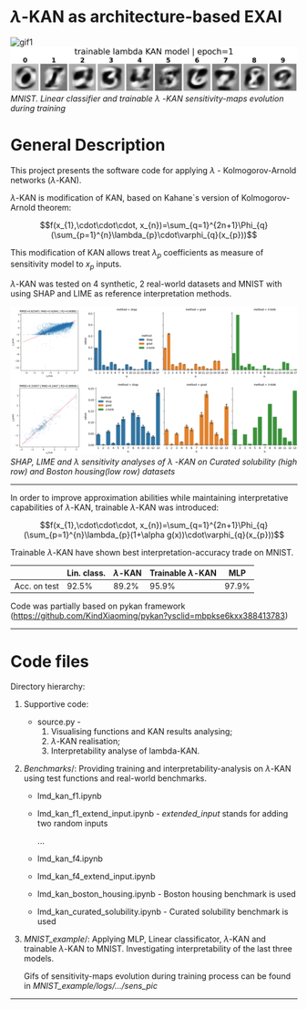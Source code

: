 # $\lambda$-KAN as architecture-based EXAI

![gif1](mnist_example/logs/MnistLR/lightning_logs/version_0/sens_pic/MnistLR.gif)
![gif2](mnist_example/logs/Mnist_tlmdSplineKAN/lightning_logs/version_0/sens_pic/tlmdSplineKAN.gif)
_MNIST. Linear classifier and trainable_ $\lambda$ _-KAN sensitivity-maps evolution during training_

# General Description
This project presents the software code for applying $\lambda$ - Kolmogorov-Arnold networks ($\lambda$-KAN).

$\lambda$-KAN is modification of KAN, based on Kahane`s version of Kolmogorov-Arnold theorem:

$$f(x_{1},\cdot\cdot\cdot, x_{n})=\sum_{q=1}^{2n+1}\Phi_{q}(\sum_{p=1}^{n}\lambda_{p}\cdot\varphi_{q}(x_{p}))$$

This modification of KAN allows treat $\lambda_{p}$ coefficients as measure of sensitivity model to $x_{p}$ inputs.

$\lambda$-KAN was tested on 4 synthetic, 2 real-world datasets and MNIST with using SHAP and LIME as reference interpretation methods.

![pic1](pictures/Pic1.png)
*SHAP, LIME and* $\lambda$ *sensitivity analyses of* $\lambda$ *-KAN on Curated solubility (high row) and Boston housing(low row) datasets*


---
In order to improve approximation abilities while maintaining interpretative capabilities of $\lambda$-KAN, trainable $\lambda$-KAN was introduced:

$$f(x_{1},\cdot\cdot\cdot, x_{n})=\sum_{q=1}^{2n+1}\Phi_{q}(\sum_{p=1}^{n}\lambda_{p}(1+\alpha g(x))\cdot\varphi_{q}(x_{p}))$$


Trainable $\lambda$-KAN have shown best interpretation-accuracy trade on MNIST.

|  | Lin. class. | $\lambda$-KAN | Trainable $\lambda$-KAN | MLP |
|--|-------------|---------------|-------------------------|-----|
| Acc. on test | 92.5% | 89.2% | 95.9% | 97.9% |


Code was partially based on pykan framework (https://github.com/KindXiaoming/pykan?ysclid=mbpkse6kxx388413783)

---
# Code files
Directory hierarchy: 

1) Supportive code:
    * source.py - 
        1. Visualising functions and KAN results analysing; 
        2. $\lambda$-KAN realisation;
        3. Interpretability analyse of lambda-KAN.


2) _Benchmarks_/: Providing training and interpretability-analysis on $\lambda$-KAN using test functions and real-world benchmarks.
    * lmd_kan_f1.ipynb
    * lmd_kan_f1_extend_input.ipynb - _extended_input_ stands for adding two random inputs

        ...
    * lmd_kan_f4.ipynb
    * lmd_kan_f4_extend_input.ipynb
    * lmd_kan_boston_housing.ipynb - Boston housing benchmark is used
    * lmd_kan_curated_solubility.ipynb - Curated solubility benchmark is used


3) _MNIST_example_/: Applying MLP, Linear classificator, $\lambda$-KAN and trainable $\lambda$-KAN to MNIST. Investigating interpretability of the last three models.

    Gifs of sensitivity-maps evolution during training process can be found in _MNIST_example/logs/.../sens_pic_

---